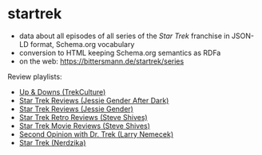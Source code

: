 # startrek

- data about all episodes of all series of the *Star Trek* franchise in JSON-LD format, Schema.org vocabulary
- conversion to HTML keeping Schema.org semantics as RDFa
- on the web: <https://bittersmann.de/startrek/series>

Review playlists:

- [Up & Downs (TrekCulture)](https://www.youtube.com/playlist?list=PLpQo1PWGCqVRF7lZqTted3FZymfM0isDk)
- [Star Trek Reviews (Jessie Gender After Dark)](https://www.youtube.com/playlist?list=PLp2EuUJQ2uCOWaXIqCRIxE09eaNUErLui)
- [Star Trek Reviews (Jessie Gender)](https://www.youtube.com/playlist?list=PLgH0AbtWXcMx391tnzANCYIyXWogEwcTL)
- [Star Trek Retro Reviews (Steve Shives)](https://www.youtube.com/playlist?list=PL0-LSnSBNIncf0tkpjOHAorxjsAhLYSW3)
- [Star Trek Movie Reviews (Steve Shives)](https://www.youtube.com/playlist?list=PLB8P2CLMCbNH-EW7UPMFJN7rG5nQcEUIP)
- [Second Opinion with Dr. Trek (Larry Nemecek)](https://www.youtube.com/playlist?list=PL3BUa5EzsGhZ-znmUEI4El7OB0heSy5oj)
- [Star Trek (Nerdzika)](https://www.youtube.com/playlist?list=PLai-cuOYqaxXUAUhOiz8n9yWdFCzdCzt3)
